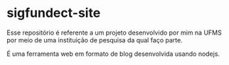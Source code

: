 # sigfundect-site

Esse repositório é referente a um projeto desenvolvido por mim na UFMS por meio de uma instituição de pesquisa da qual faço parte. 

É uma ferramenta web em formato de blog desenvolvida usando nodejs. 

